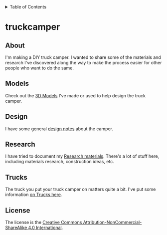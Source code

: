 <!-- START doctoc generated TOC please keep comment here to allow auto update -->
<!-- DON'T EDIT THIS SECTION, INSTEAD RE-RUN doctoc TO UPDATE -->
<details>
<summary>Table of Contents</summary>

- [truckcamper](#truckcamper)
  - [About](#about)
  - [Models](#models)
  - [Design](#design)
  - [Research](#research)
  - [Trucks](#trucks)
  - [License](#license)

</details>
<!-- END doctoc generated TOC please keep comment here to allow auto update -->

# truckcamper


## About

I'm making a DIY truck camper. I wanted to share some of the materials and research I've discovered along the way to make the process easier for other people who want to do the same.

## Models

Check out the [3D Models](./Models) I've made or used to help design the truck camper.

## Design

I have some general [design notes](./Design/) about the camper.

## Research

I have tried to document my [Research materials](./Research/). There's a lot of stuff here, including materials research, construction ideas, etc.

## Trucks

The truck you put your truck camper on matters quite a bit. I've put some information [on Trucks here](./Trucks/).


## License

The license is the [Creative Commons Attribution-NonCommercial-ShareAlike 4.0 International](./LICENSE).

